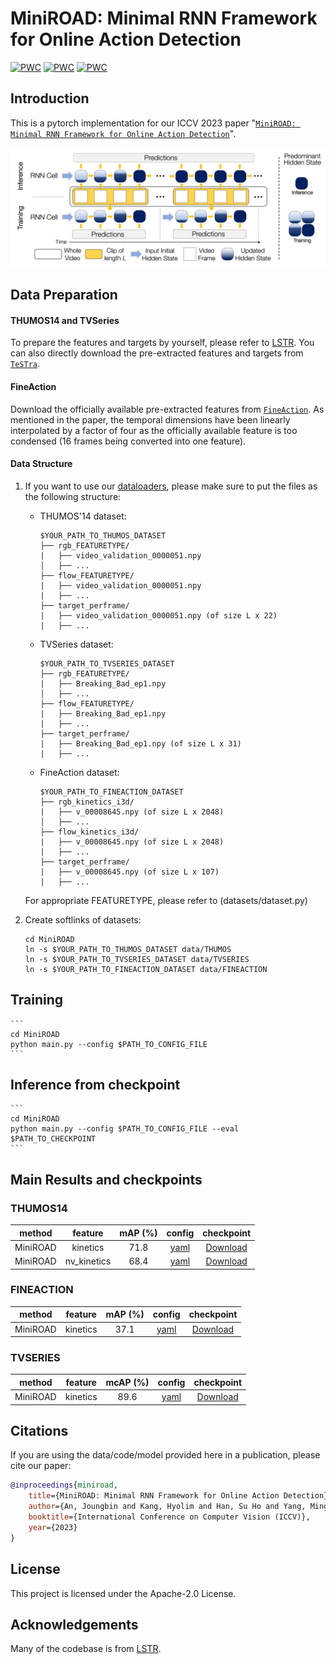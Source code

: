# MiniROAD: Minimal RNN Framework for Online Action Detection
[![PWC](https://img.shields.io/endpoint.svg?url=https://paperswithcode.com/badge/miniroad-minimal-rnn-framework-for-online/online-action-detection-on-fineaction)](https://paperswithcode.com/sota/online-action-detection-on-fineaction?p=miniroad-minimal-rnn-framework-for-online)
[![PWC](https://img.shields.io/endpoint.svg?url=https://paperswithcode.com/badge/miniroad-minimal-rnn-framework-for-online/online-action-detection-on-thumos-14)](https://paperswithcode.com/sota/online-action-detection-on-thumos-14?p=miniroad-minimal-rnn-framework-for-online)
[![PWC](https://img.shields.io/endpoint.svg?url=https://paperswithcode.com/badge/miniroad-minimal-rnn-framework-for-online/online-action-detection-on-tvseries)](https://paperswithcode.com/sota/online-action-detection-on-tvseries?p=miniroad-minimal-rnn-framework-for-online)

## Introduction

This is a pytorch implementation for our ICCV 2023 paper "[`MiniROAD: Minimal RNN Framework for Online Action Detection`](https://openaccess.thecvf.com/content/ICCV2023/html/An_MiniROAD_Minimal_RNN_Framework_for_Online_Action_Detection_ICCV_2023_paper.html)".

![teaser](assets/miniroad_teaser.png?raw=true)

## Data Preparation

#### THUMOS14 and TVSeries

To prepare the features and targets by yourself, please refer to [LSTR](https://github.com/amazon-research/long-short-term-transformer#data-preparation). You can also directly download the pre-extracted features and targets from [`TeSTra`](https://github.com/zhaoyue-zephyrus/TeSTra).

#### FineAction

Download the officially available pre-extracted features from [`FineAction`](https://github.com/Richard-61/FineAction). As mentioned in the paper, the temporal dimensions have been linearly interpolated by a factor of four as the officially available feature is too condensed (16 frames being converted into one feature).

#### Data Structure

1. If you want to use our [dataloaders](datasets/dataset.py), please make sure to put the files as the following structure:

    * THUMOS'14 dataset:
        ```
        $YOUR_PATH_TO_THUMOS_DATASET
        ├── rgb_FEATURETYPE/
        |   ├── video_validation_0000051.npy 
        │   ├── ...
        ├── flow_FEATURETYPE/ 
        |   ├── video_validation_0000051.npy 
        |   ├── ...
        ├── target_perframe/
        |   ├── video_validation_0000051.npy (of size L x 22)
        |   ├── ...
        ```
    
    * TVSeries dataset:
        ```
        $YOUR_PATH_TO_TVSERIES_DATASET
        ├── rgb_FEATURETYPE/
        |   ├── Breaking_Bad_ep1.npy 
        │   ├── ...
        ├── flow_FEATURETYPE/
        |   ├── Breaking_Bad_ep1.npy 
        |   ├── ...
        ├── target_perframe/
        |   ├── Breaking_Bad_ep1.npy (of size L x 31)
        |   ├── ...
        ```

    * FineAction dataset:
        ```
        $YOUR_PATH_TO_FINEACTION_DATASET
        ├── rgb_kinetics_i3d/
        |   ├── v_00008645.npy (of size L x 2048)
        │   ├── ...
        ├── flow_kinetics_i3d/
        |   ├── v_00008645.npy (of size L x 2048)
        |   ├── ...
        ├── target_perframe/
        |   ├── v_00008645.npy (of size L x 107)
        |   ├── ...
        ```
    For appropriate FEATURETYPE, please refer to (datasets/dataset.py)

2. Create softlinks of datasets:

    ```
    cd MiniROAD
    ln -s $YOUR_PATH_TO_THUMOS_DATASET data/THUMOS
    ln -s $YOUR_PATH_TO_TVSERIES_DATASET data/TVSERIES
    ln -s $YOUR_PATH_TO_FINEACTION_DATASET data/FINEACTION
    ```

## Training

    ```
    cd MiniROAD
    python main.py --config $PATH_TO_CONFIG_FILE 
    ```

## Inference from checkpoint

    ```
    cd MiniROAD
    python main.py --config $PATH_TO_CONFIG_FILE --eval $PATH_TO_CHECKPOINT
    ```

## Main Results and checkpoints

### THUMOS14

|       method      | feature   |  mAP (%)  |                             config                                                |   checkpoint   |
|  :--------------: |  :-------------:  |  :-----:  |  :-----------------------------------------------------------------------------:  |  :----------:  |
|  MiniROAD           |  kinetics |   71.8    | [yaml](configs/miniroad_thumos_kinetics.yaml) | [Download](https://drive.google.com/file/d/1KtT3ZCNthPSqYK1mko5xjnAhr9kFx1GF/view?usp=sharing) |
|  MiniROAD           |    nv_kinetics    |   68.4    | [yaml](configs/miniroad_thumos_nv_kinetics.yaml)      | [Download](https://drive.google.com/file/d/1KqgJOHWt2G3k2Cw3fEOJPjSMElyuPzGE/view?usp=sharing) |

### FINEACTION

|       method      | feature   |  mAP (%)  |                             config                                                |   checkpoint   |
|  :--------------: |  :-------------:  |  :-----:  |  :-----------------------------------------------------------------------------:  |  :----------:  |
|  MiniROAD           |  kinetics |   37.1    | [yaml](configs/miniroad_fineaction_kinetics.yaml) | [Download](https://drive.google.com/file/d/1Ky_N3Q_lOUVnPs5r4v_f3c-F7LqxxHZs/view?usp=sharing) |

### TVSERIES

|       method      | feature   |  mcAP (%)  |                             config                                                |   checkpoint   |
|  :--------------: |  :-------------:  |  :-----:  |  :-----------------------------------------------------------------------------:  |  :----------:  |
|  MiniROAD           |  kinetics |   89.6    | [yaml](configs/miniroad_tvseries_kinetics.yaml) | [Download](https://drive.google.com/file/d/1KlihzZDpVslQZJpMAHcxElOi2XEsLB7p/view?usp=sharing) |

## Citations

If you are using the data/code/model provided here in a publication, please cite our paper:

```BibTeX
@inproceedings{miniroad,
	title={MiniROAD: Minimal RNN Framework for Online Action Detection},
	author={An, Joungbin and Kang, Hyolim and Han, Su Ho and Yang, Ming-Hsuan and Kim, Seon Joo},
	booktitle={International Conference on Computer Vision (ICCV)},
	year={2023}
}
```

## License

This project is licensed under the Apache-2.0 License.

## Acknowledgements

Many of the codebase is from [LSTR](https://github.com/amazon-research/long-short-term-transformer).
